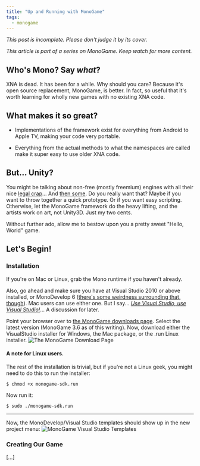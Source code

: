 ```yaml
---
title: "Up and Running with MonoGame"
tags:
  - monogame
---
```

*This post is incomplete. Please don't judge it by its cover.*


*This article is part of a series on MonoGame. Keep watch for more content.*

## Who's Mono? Say *what*?

XNA is dead. It has been for a while. Why should you care? Because it's open source replacement, MonoGame, is better. In fact, so useful that it's worth learning for wholly new games with no existing XNA code.


## What makes it so great?

* Implementations of the framework exist for everything from Android to Apple TV, making your code very portable.

* Everything from the actual methods to what the namespaces are called make it super easy to use older XNA code.

## But... Unity?

You might be talking about non-free (mostly freemium) engines with all their nice [legal crap](https://www.unrealengine.com/en-US/eula)... And [then some](https://unity3d.com/legal/terms-of-service). Do you really want that? Maybe if you want to throw together a quick prototype. Or if you want easy scripting. Otherwise, let the MonoGame framework do the heavy lifting, and the artists work on art, not Unity3D. Just my two cents.



Without further ado, allow me to bestow upon you a pretty sweet "Hello, World" game.



## Let's Begin!

### Installation
If you're on Mac or Linux, grab the Mono runtime if you haven't already. 

Also, go ahead and make sure you have at Visual Studio 2010 or above installed, or MonoDevelop 6 ([there's some weirdness surrounding that, though](http://community.monogame.net/t/installing-monogame-3-6-on-linux/8811)). Mac users can use either one. But I say... *[Use Visual Studio, use Visual Studio!](https://www.reddit.com/r/Unity3D/comments/2k0io0/monodevelop_vs_visual_studio_as_a_c_programmer/)*... A discussion for later.

Point your browser over to [the MonoGame downloads page](http://www.monogame.net/downloads). Select the latest version (MonoGame 3.6 as of this writing). Now, download either the VisualStudio installer for Windows, the Mac package, or the .run Linux installer.
![The MonoGame Download Page](https://i.imgur.com/BP16NbE.png)

#### A note for Linux users.
The rest of the installation is trivial, but if you're not a Linux geek, you might need to do this to run the installer:

```
$ chmod +x monogame-sdk.run
```
Now run it:
```
$ sudo ./monogame-sdk.run
```

---
Now, the MonoDevelop/Visual Studio templates should show up in the new project menu:
![MonoGame Visual Studio Templates](https://i.imgur.com/bkxKUlp.png)

### Creating Our Game
[...]